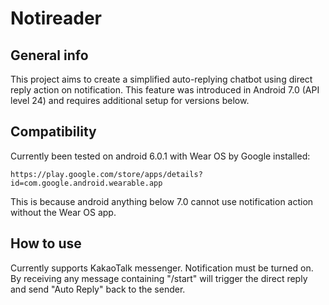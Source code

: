 # Notireader

## General info
This project aims to create a simplified auto-replying chatbot using direct reply action on notification. This feature was introduced in Android 7.0 (API level 24) and requires additional setup for versions below.

## Compatibility

Currently been tested on android 6.0.1 with Wear OS by Google installed:
```
https://play.google.com/store/apps/details?id=com.google.android.wearable.app
```
This is because android anything below 7.0 cannot use notification action without the Wear OS app.

## How to use

Currently supports KakaoTalk messenger. Notification must be turned on. By receiving any message containing "/start" will trigger the direct reply and send "Auto Reply" back to the sender.
